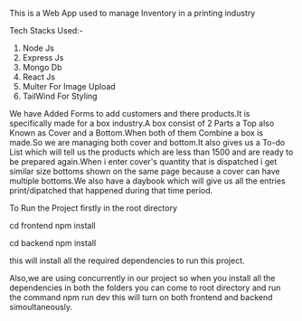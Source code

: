 This is a Web App used to manage Inventory in a printing industry

Tech Stacks Used:-

1. Node Js
2. Express Js
3. Mongo Db
4. React Js
5. Multer For Image Upload
6. TailWind For Styling

We have Added Forms to add customers and there products.It is specifically made for a box industry.A box consist of 2 Parts a Top also Known as Cover and a Bottom.When both of them Combine a box is made.So we are managing both cover and bottom.It also gives us a To-do List which will tell us the products which are less than 1500 and are ready to be prepared again.When i enter cover's quantity that is dispatched i get similar size bottoms shown on the same page because a cover can have multiple bottoms.We also have a daybook which will give us all the entries print/dipatched that happened during that time period.

To Run the Project firstly in the root directory

cd frontend
npm install

cd backend
npm install

this will install all the required dependencies to run this project.

Also,we are using concurrently in our project so when you install all the dependencies in both the folders you can come to root directory and run the command npm run dev this will turn on both frontend and backend simoultaneously.


